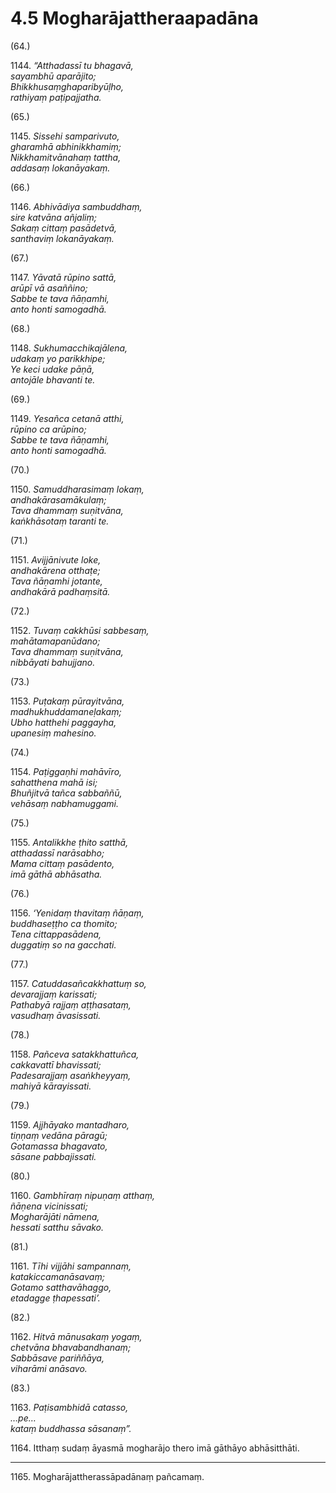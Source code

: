

# 4.5 Mogharājattheraapadāna



(64.)

1144\. _“Atthadassī tu bhagavā,_  
_sayambhū aparājito;_  
_Bhikkhusaṃghaparibyūḷho,_  
_rathiyaṃ paṭipajjatha._  


(65.)

1145\. _Sissehi samparivuto,_  
_gharamhā abhinikkhamiṃ;_  
_Nikkhamitvānahaṃ tattha,_  
_addasaṃ lokanāyakaṃ._  


(66.)

1146\. _Abhivādiya sambuddhaṃ,_  
_sire katvāna añjaliṃ;_  
_Sakaṃ cittaṃ pasādetvā,_  
_santhaviṃ lokanāyakaṃ._  


(67.)

1147\. _Yāvatā rūpino sattā,_  
_arūpī vā asaññino;_  
_Sabbe te tava ñāṇamhi,_  
_anto honti samogadhā._  


(68.)

1148\. _Sukhumacchikajālena,_  
_udakaṃ yo parikkhipe;_  
_Ye keci udake pāṇā,_  
_antojāle bhavanti te._  


(69.)

1149\. _Yesañca cetanā atthi,_  
_rūpino ca arūpino;_  
_Sabbe te tava ñāṇamhi,_  
_anto honti samogadhā._  


(70.)

1150\. _Samuddharasimaṃ lokaṃ,_  
_andhakārasamākulaṃ;_  
_Tava dhammaṃ suṇitvāna,_  
_kaṅkhāsotaṃ taranti te._  


(71.)

1151\. _Avijjānivute loke,_  
_andhakārena otthaṭe;_  
_Tava ñāṇamhi jotante,_  
_andhakārā padhaṃsitā._  


(72.)

1152\. _Tuvaṃ cakkhūsi sabbesaṃ,_  
_mahātamapanūdano;_  
_Tava dhammaṃ suṇitvāna,_  
_nibbāyati bahujjano._  


(73.)

1153\. _Puṭakaṃ pūrayitvāna,_  
_madhukhuddamaneḷakaṃ;_  
_Ubho hatthehi paggayha,_  
_upanesiṃ mahesino._  


(74.)

1154\. _Paṭiggaṇhi mahāvīro,_  
_sahatthena mahā isi;_  
_Bhuñjitvā tañca sabbaññū,_  
_vehāsaṃ nabhamuggami._  


(75.)

1155\. _Antalikkhe ṭhito satthā,_  
_atthadassī narāsabho;_  
_Mama cittaṃ pasādento,_  
_imā gāthā abhāsatha._  


(76.)

1156\. _‘Yenidaṃ thavitaṃ ñāṇaṃ,_  
_buddhaseṭṭho ca thomito;_  
_Tena cittappasādena,_  
_duggatiṃ so na gacchati._  


(77.)

1157\. _Catuddasañcakkhattuṃ so,_  
_devarajjaṃ karissati;_  
_Pathabyā rajjaṃ aṭṭhasataṃ,_  
_vasudhaṃ āvasissati._  


(78.)

1158\. _Pañceva satakkhattuñca,_  
_cakkavattī bhavissati;_  
_Padesarajjaṃ asaṅkheyyaṃ,_  
_mahiyā kārayissati._  


(79.)

1159\. _Ajjhāyako mantadharo,_  
_tiṇṇaṃ vedāna pāragū;_  
_Gotamassa bhagavato,_  
_sāsane pabbajissati._  


(80.)

1160\. _Gambhīraṃ nipuṇaṃ atthaṃ,_  
_ñāṇena vicinissati;_  
_Mogharājāti nāmena,_  
_hessati satthu sāvako._  


(81.)

1161\. _Tīhi vijjāhi sampannaṃ,_  
_katakiccamanāsavaṃ;_  
_Gotamo satthavāhaggo,_  
_etadagge ṭhapessati’._  


(82.)

1162\. _Hitvā mānusakaṃ yogaṃ,_  
_chetvāna bhavabandhanaṃ;_  
_Sabbāsave pariññāya,_  
_viharāmi anāsavo._  


(83.)

1163\. _Paṭisambhidā catasso,_  
_…pe…_  
_kataṃ buddhassa sāsanaṃ”._  


1164\. Itthaṃ sudaṃ āyasmā mogharājo thero imā gāthāyo abhāsitthāti.

---

1165\. Mogharājattherassāpadānaṃ pañcamaṃ.





